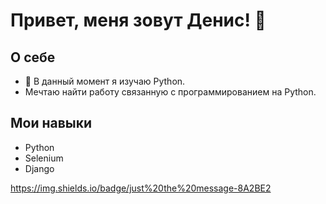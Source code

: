 # Привет, меня зовут Денис! 👋

## О себе


- 🌱 В данный момент я изучаю Python.
- Мечтаю найти работу связанную с программированием на Python.



## Мои навыки

- Python
- Selenium
- Django


https://img.shields.io/badge/just%20the%20message-8A2BE2
